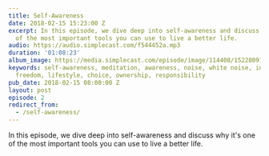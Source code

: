 ```yaml
---
title: Self-Awareness
date: 2018-02-15 15:23:00 Z
excerpt: In this episode, we dive deep into self-awareness and discuss why it's one
  of the most important tools you can use to live a better life.
audio: https://audio.simplecast.com/f544452a.mp3
duration: '01:08:23'
album_image: https://media.simplecast.com/episode/image/114408/1522809193-artwork.jpg
keywords: self-awareness, meditation, awareness, noise, white noise, independent work,
  freedom, lifestyle, choice, ownership, responsibility
pub_date: 2018-02-15 08:00:00 Z
layout: post
episode: 2
redirect_from:
  - /self-awareness/
---
```


In this episode, we dive deep into self-awareness and discuss why it's one of the most important tools you can use to live a better life.
